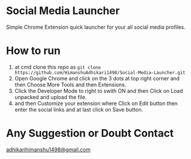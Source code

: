 # Social Media Launcher
Simple Chrome Extension quick launcher for your all social media profiles.

# How to run
1. at cmd clone this repo as ```git clone https://github.com/HimanshuAdhikari1498/Social-Media-Launcher.git```
2. Open Google Chrome and click on the 3 dots at top right corner and then Choose More Tools and then Extensions.
3. Click the Developer Mode to right to swith ON and then Click on Load unpacked and upload the file.
4. and then Customize your extension where Click on Edit button then enter the social links and at last click on Save button.

# Any Suggestion or Doubt Contact
adhikarihimanshu1498@gmail.com
